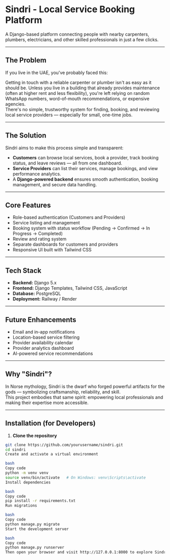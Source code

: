 # Sindri - Local Service Booking Platform

A Django-based platform connecting people with nearby carpenters, plumbers, electricians, and other skilled professionals in just a few clicks.

---

## The Problem

If you live in the UAE, you've probably faced this:

Getting in touch with a reliable carpenter or plumber isn't as easy as it should be. Unless you live in a building that already provides maintenance (often at higher rent and less flexibility), you're left relying on random WhatsApp numbers, word-of-mouth recommendations, or expensive agencies.  
There's no simple, trustworthy system for finding, booking, and reviewing local service providers — especially for small, one-time jobs.

---

## The Solution

Sindri aims to make this process simple and transparent:

- **Customers** can browse local services, book a provider, track booking status, and leave reviews — all from one dashboard.  
- **Service Providers** can list their services, manage bookings, and view performance analytics.  
- A **Django-powered backend** ensures smooth authentication, booking management, and secure data handling.

---

## Core Features

- Role-based authentication (Customers and Providers)  
- Service listing and management  
- Booking system with status workflow (Pending → Confirmed → In Progress → Completed)  
- Review and rating system  
- Separate dashboards for customers and providers  
- Responsive UI built with Tailwind CSS

---

## Tech Stack

- **Backend:** Django 5.x  
- **Frontend:** Django Templates, Tailwind CSS, JavaScript  
- **Database:** PostgreSQL  
- **Deployment:** Railway / Render

---

## Future Enhancements

- Email and in-app notifications  
- Location-based service filtering  
- Provider availability calendar  
- Provider analytics dashboard  
- AI-powered service recommendations

---

## Why "Sindri"?

In Norse mythology, Sindri is the dwarf who forged powerful artifacts for the gods — symbolizing craftsmanship, reliability, and skill.  
This project embodies that same spirit: empowering local professionals and making their expertise more accessible.

---

## Installation (for Developers)

1. **Clone the repository**

```bash
git clone https://github.com/yourusername/sindri.git
cd sindri
Create and activate a virtual environment

bash
Copy code
python -m venv venv
source venv/bin/activate   # On Windows: venv\Scripts\activate
Install dependencies

bash
Copy code
pip install -r requirements.txt
Run migrations

bash
Copy code
python manage.py migrate
Start the development server

bash
Copy code
python manage.py runserver
Then open your browser and visit http://127.0.0.1:8000 to explore Sindri!
